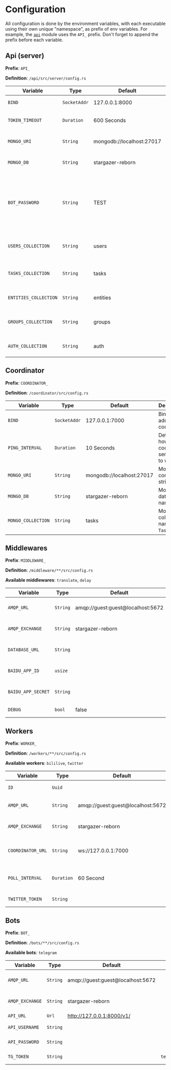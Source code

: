 # Configuration

All configuration is done by the environment variables, with each executable using their own unique "namespace", as
prefix of env variables. For example, the [`api`](./api.md) module uses the `API_` prefix. Don't forget to append the
prefix before each variable.

## Api (server)

**Prefix**: `API_`

**Definition**: `/api/src/server/config.rs`

| Variable              | Type         | Default                   | Description                                                                                       |
|-----------------------|--------------|---------------------------|---------------------------------------------------------------------------------------------------|
| `BIND`                | `SocketAddr` | 127.0.0.1:8000            | Bind address for API server.                                                                      |
| `TOKEN_TIMEOUT`       | `Duration`   | 600 Seconds               | Duration the session(token) is valid.                                                             |
| `MONGO_URI`           | `String`     | mongodb://localhost:27017 | MongoDB connection string.                                                                        |
| `MONGO_DB`            | `String`     | stargazer-reborn          | MongoDB database name.                                                                            |
| `BOT_PASSWORD`        | `String`     | TEST                      | Secret password used to authenticate API requests from bot. This is also used to sign JWT tokens. |
| `USERS_COLLECTION`    | `String`     | users                     | MongoDB collection name for `Users`.                                                              |
| `TASKS_COLLECTION`    | `String`     | tasks                     | MongoDB collection name for `Tasks`.                                                              |
| `ENTITIES_COLLECTION` | `String`     | entities                  | MongoDB collection name for `VTBs`.                                                               |
| `GROUPS_COLLECTION`   | `String`     | groups                    | MongoDB collection name for `Groups`.                                                             |
| `AUTH_COLLECTION`     | `String`     | auth                      | MongoDB collection name for `Auth`.                                                               |

## Coordinator

**Prefix**: `COORDINATOR_`

**Definition**: `/coordinator/src/config.rs`

| Variable           | Type         | Default                   | Description                                            |
|--------------------|--------------|---------------------------|--------------------------------------------------------|
| `BIND`             | `SocketAddr` | 127.0.0.1:7000            | Bind address for coordinator.                          |
| `PING_INTERVAL`    | `Duration`   | 10 Seconds                | Determine how often coordinator sends ping to workers. |
| `MONGO_URI`        | `String`     | mongodb://localhost:27017 | MongoDB connection string.                             |
| `MONGO_DB`         | `String`     | stargazer-reborn          | MongoDB database name.                                 |
| `MONGO_COLLECTION` | `String`     | tasks                     | MongoDB collection name for `Tasks`.                   |

## Middlewares

**Prefix**: `MIDDLEWARE_`

**Definition**: `/middleware/**/src/config.rs`

**Available middlewares**: `translate`, `delay`

| Variable           | Type     | Default                           | Middleware  | Description                 |
|--------------------|----------|-----------------------------------|-------------|-----------------------------|
| `AMQP_URL`         | `String` | amqp://guest:guest@localhost:5672 |             | AMQP connection url.        |
| `AMQP_EXCHANGE`    | `String` | stargazer-reborn                  |             | AMQP exchange name.         |
| `DATABASE_URL`     | `String` |                                   | `delay`     | Database connection url.    |
| `BAIDU_APP_ID`     | `usize`  |                                   | `translate` | Baidu translate app id.     |
| `BAIDU_APP_SECRET` | `String` |                                   | `translate` | Baidu translate app secret. |
| `DEBUG`            | `bool`   | false                             | `translate` | Debug only.                 |

## Workers

**Prefix**: `WORKER_`

**Definition**: `/workers/**/src/config.rs`

**Available workers**: `bililive`, `twitter`

| Variable          | Type       | Default                           | Worker    | Description                        |
|-------------------|------------|-----------------------------------|-----------|------------------------------------|
| `ID`              | `Uuid`     |                                   |           | Unique worker ID.                  |
| `AMQP_URL`        | `String`   | amqp://guest:guest@localhost:5672 |           | AMQP connection url.               |
| `AMQP_EXCHANGE`   | `String`   | stargazer-reborn                  |           | AMQP exchange name.                |
| `COORDINATOR_URL` | `String`   | ws://127.0.0.1:7000               |           | The coordinator url to connect to. |
| `POLL_INTERVAL`   | `Duration` | 60 Second                         | `twitter` | Interval between twitter polls.    |
| `TWITTER_TOKEN`   | `String`   |                                   | `twitter` | Twitter API token.                 |

## Bots

**Prefix**: `BOT_`

**Definition**: `/bots/**/src/config.rs`

**Available bots**: `telegram`

| Variable        | Type     | Default                           | Bot        | Description          |
|-----------------|----------|-----------------------------------|------------|----------------------|
| `AMQP_URL`      | `String` | amqp://guest:guest@localhost:5672 |            | AMQP connection url. |
| `AMQP_EXCHANGE` | `String` | stargazer-reborn                  |            | AMQP exchange name.  |
| `API_URL`       | `Url`    | http://127.0.0.1:8000/v1/         |            | Api url.             |
| `API_USERNAME`  | `String` |                                   |            | Api username.        |
| `API_PASSWORD`  | `String` |                                   |            | Api password.        |
| `TG_TOKEN`      | `String` |                                   | `telegram` | Telegram bot token.  |

